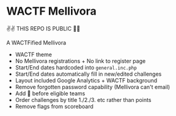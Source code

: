 WACTF Mellivora
=========

✌✌ THIS REPO IS PUBLIC 🔐🔐

A WACTFified Mellivora

- WACTF theme
- No Mellivora registrations + No link to register page
- Start/End dates hardcoded into `general.inc.php`
- Start/End dates automatically fill in new/edited challenges
- Layout included Google Analytics + WACTF background
- Remove forgotten password capability (Mellivora can't email)
- Add 🎉 before eligible teams
- Order challenges by title 1./2./3. etc rather than points
- Remove flags from scoreboard  